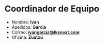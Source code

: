 # Coordinador de Equipo

- Nombre: **Ivan**
- Apellidos: **Garcia**
- Correo: **<ivangarcia@lksnext.com>**
- Oficina: **Zuatzu**
